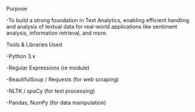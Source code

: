 Purpose

-To build a strong foundation in Text Analytics, enabling efficient handling and analysis of textual data for real-world applications like sentiment analysis, information retrieval, and more.


Tools & Libraries Used

-Python 3.x

-Regular Expressions (re module)

-BeautifulSoup / Requests (for web scraping)

-NLTK / spaCy (for text processing)

-Pandas, NumPy (for data manipulation)


